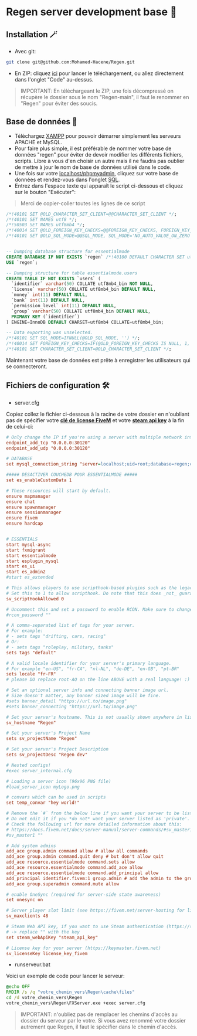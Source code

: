 # Regen server development base 🚀

## Installation 🪄

* Avec git:
```bash
git clone git@github.com:Mohamed-Hacene/Regen.git
```
* En ZIP: cliquez [ici](https://github.com/Mohamed-Hacene/Regen/archive/refs/heads/main.zip) pour lancer le téléchargement, ou allez directement dans l'onglet "Code" au-dessus.

> IMPORTANT: En téléchargeant le ZIP, une fois décompressé on récupère le dossier sous le nom "Regen-main", il faut le renommer en "Regen" pour éviter des soucis.

## Base de données 💾

* Téléchargez [XAMPP](https://www.apachefriends.org/fr/index.html) pour pouvoir démarrer simplement les serveurs APACHE et MySQL.
* Pour faire plus simple, il est préférable de nommer votre base de données "regen" pour éviter de devoir modifier les différents fichiers, scripts. Libre à vous d'en choisir un autre mais il ne faudra pas oublier de mettre à jour le nom de base de données utilisé dans le code.
* Une fois sur votre [localhost/phpmyadmin](http://localhost/phpmyadmin/index.php?route=/), cliquez sur votre base de données et rendez-vous dans l'onglet [SQL](http://localhost/phpmyadmin/index.php?route=/server/sql).
* Entrez dans l'espace texte qui apparaît le script ci-dessous et cliquez sur le bouton "Exécuter":
> Merci de copier-coller toutes les lignes de ce script
```sql
/*!40101 SET @OLD_CHARACTER_SET_CLIENT=@@CHARACTER_SET_CLIENT */;
/*!40101 SET NAMES utf8 */;
/*!50503 SET NAMES utf8mb4 */;
/*!40014 SET @OLD_FOREIGN_KEY_CHECKS=@@FOREIGN_KEY_CHECKS, FOREIGN_KEY_CHECKS=0 */;
/*!40101 SET @OLD_SQL_MODE=@@SQL_MODE, SQL_MODE='NO_AUTO_VALUE_ON_ZERO' */;


-- Dumping database structure for essentialmode
CREATE DATABASE IF NOT EXISTS `regen` /*!40100 DEFAULT CHARACTER SET utf8mb4 COLLATE utf8mb4_bin */;
USE `regen`;

-- Dumping structure for table essentialmode.users
CREATE TABLE IF NOT EXISTS `users` (
  `identifier` varchar(50) COLLATE utf8mb4_bin NOT NULL,
  `license` varchar(50) COLLATE utf8mb4_bin DEFAULT NULL,
  `money` int(11) DEFAULT NULL,
  `bank` int(11) DEFAULT NULL,
  `permission_level` int(11) DEFAULT NULL,
  `group` varchar(50) COLLATE utf8mb4_bin DEFAULT NULL,
  PRIMARY KEY (`identifier`)
) ENGINE=InnoDB DEFAULT CHARSET=utf8mb4 COLLATE=utf8mb4_bin;

-- Data exporting was unselected.
/*!40101 SET SQL_MODE=IFNULL(@OLD_SQL_MODE, '') */;
/*!40014 SET FOREIGN_KEY_CHECKS=IF(@OLD_FOREIGN_KEY_CHECKS IS NULL, 1, @OLD_FOREIGN_KEY_CHECKS) */;
/*!40101 SET CHARACTER_SET_CLIENT=@OLD_CHARACTER_SET_CLIENT */;
```

Maintenant votre base de données est prête à enregistrer les utilisateurs qui se connecteront.

## Fichiers de configuration 🛠️

* server.cfg

Copiez collez le fichier ci-dessous à la racine de votre dossier en n'oubliant pas de spécifier votre [**clé de license FiveM**](https://keymaster.fivem.net) et votre [**steam api key**](https://steamcommunity.com/dev/apikey) à la fin de celui-ci:
```cfg
# Only change the IP if you're using a server with multiple network interfaces, otherwise change the port only.
endpoint_add_tcp "0.0.0.0:30120"
endpoint_add_udp "0.0.0.0:30120"

# DATABASE
set mysql_connection_string "server=localhost;uid=root;database=regen;charset=utf8mb4_danish_ci;sslmode=none;connectTimeout=40000;acquireTimeout=40000;waitForConnections=true;keepAlive=40;charset=utf8mb4"

##### DESACTIVER COUCHEDB POUR ESSENTIALMODE #####
set es_enableCustomData 1

# These resources will start by default.
ensure mapmanager
ensure chat
ensure spawnmanager
ensure sessionmanager
ensure fivem
ensure hardcap


# ESSENTIALS
start mysql-async
start fxmigrant
start essentialmode
start esplugin_mysql
start es_ui
start es_admin2
#start es_extended

# This allows players to use scripthook-based plugins such as the legacy Lambda Menu.
# Set this to 1 to allow scripthook. Do note that this does _not_ guarantee players won't be able to use external plugins.
sv_scriptHookAllowed 0

# Uncomment this and set a password to enable RCON. Make sure to change the password - it should look like rcon_password "YOURPASSWORD"
#rcon_password ""

# A comma-separated list of tags for your server.
# For example:
# - sets tags "drifting, cars, racing"
# Or:
# - sets tags "roleplay, military, tanks"
sets tags "default"

# A valid locale identifier for your server's primary language.
# For example "en-US", "fr-CA", "nl-NL", "de-DE", "en-GB", "pt-BR"
sets locale "fr-FR" 
# please DO replace root-AQ on the line ABOVE with a real language! :)

# Set an optional server info and connecting banner image url.
# Size doesn't matter, any banner sized image will be fine.
#sets banner_detail "https://url.to/image.png"
#sets banner_connecting "https://url.to/image.png"

# Set your server's hostname. This is not usually shown anywhere in listings.
sv_hostname "Regen"

# Set your server's Project Name
sets sv_projectName "Regen"

# Set your server's Project Description
sets sv_projectDesc "Regen dev"

# Nested configs!
#exec server_internal.cfg

# Loading a server icon (96x96 PNG file)
#load_server_icon myLogo.png

# convars which can be used in scripts
set temp_convar "hey world!"

# Remove the `#` from the below line if you want your server to be listed as 'private' in the server browser.
# Do not edit it if you *do not* want your server listed as 'private'.
# Check the following url for more detailed information about this:
# https://docs.fivem.net/docs/server-manual/server-commands/#sv_master1-newvalue
#sv_master1 ""

# Add system admins
add_ace group.admin command allow # allow all commands
add_ace group.admin command.quit deny # but don't allow quit
add_ace resource.essentialmode command.sets allow
add_ace resource.essentialmode command.add_ace allow
add_ace resource.essentialmode command.add_principal allow
add_principal identifier.fivem:1 group.admin # add the admin to the group
add_ace group.superadmin command.mute allow

# enable OneSync (required for server-side state awareness)
set onesync on

# Server player slot limit (see https://fivem.net/server-hosting for limits)
sv_maxclients 48

# Steam Web API key, if you want to use Steam authentication (https://steamcommunity.com/dev/apikey)
# -> replace "" with the key
set steam_webApiKey "steam_api_key"

# License key for your server (https://keymaster.fivem.net)
sv_licenseKey license_key_fivem
```

* runserveur.bat

Voici un exemple de code pour lancer le serveur:
```bat
@echo OFF
RMDIR /s /q "votre_chemin_vers\Regen\cache\files"
cd /d votre_chemin_vers\Regen
votre_chemin_vers\Regen\FXServer.exe +exec server.cfg
```
> IMPORTANT: n'oubliez pas de remplacer les chemins d'accès au dossier du serveur par le votre. Si vous avez renommé votre dossier autrement que Regen, il faut le spécifier dans le chemin d'accès.